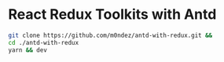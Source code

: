 # React Redux Toolkits with Antd

```sh
git clone https://github.com/m0ndez/antd-with-redux.git &&
cd ./antd-with-redux
yarn && dev
```
